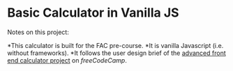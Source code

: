# Basic Calculator in Vanilla JS

Notes on this project:

*This calculator is built for the FAC pre-course.
*It is vanilla Javascript (i.e. without frameworks).
*It follows the user design brief of the [advanced front end calculator project](https://www.freecodecamp.org/learn/front-end-libraries/front-end-libraries-projects/build-a-javascript-calculator) on *freeCodeCamp*.

